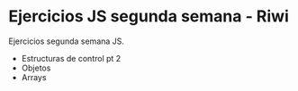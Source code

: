 # Ejercicios JS segunda semana - Riwi

Ejercicios segunda semana JS. 

- Estructuras de control pt 2
- Objetos
- Arrays 
